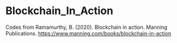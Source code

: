 # Blockchain_In_Action
Codes from Ramamurthy, B. (2020). Blockchain in action. Manning Publications.
https://www.manning.com/books/blockchain-in-action
